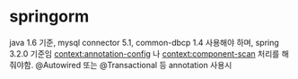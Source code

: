 # springorm

java 1.6 기준, mysql connector 5.1, common-dbcp 1.4 사용해야 하며, spring 3.2.0 기준임
<context:annotation-config> 나 <context:component-scan> 처리를 해줘야함. @Autowired 또는 @Transactional 등 annotation 사용시
